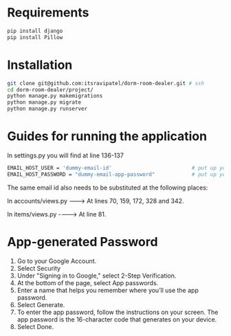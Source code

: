 # Requirements
```python
pip install django
pip install Pillow
```
# Installation
```bash
git clone git@github.com:itsravipatel/dorm-room-dealer.git # ssh
cd dorm-room-dealer/project/
python manage.py makemigrations
python manage.py migrate
python manage.py runserver
```
# Guides for running the application

In settings.py you will find at line 136-137

```bash
EMAIL_HOST_USER = 'dummy-email-id'                          # put up your own email id here
EMAIL_HOST_PASSWORD = "dummy-email-app-password"            # put up your own app-generated password
```
The same email id also needs to be substituted at the following places:

In accounts/views.py ---> At lines 70, 159, 172, 328 and 342.

In items/views.py ----> At line 81.

# App-generated Password

1. Go to your Google Account.
2. Select Security
3. Under "Signing in to Google," select 2-Step Verification.
4. At the bottom of the page, select App passwords.
5. Enter a name that helps you remember where you’ll use the app password.
6. Select Generate.
7. To enter the app password, follow the instructions on your screen. The app password is the 16-character code that generates on your device.
8. Select Done.
